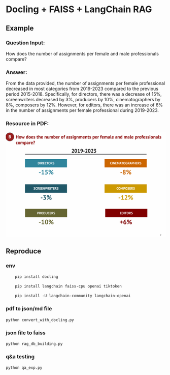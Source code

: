 # Docling + FAISS + LangChain RAG

## Example
### Question Input:
How does the number of assignments per female and male professionals compare?
### Answer:
From the data provided, the number of assignments per female professional decreased in most categories from 2019-2023 compared to the previous period 2015-2018. Specifically, for directors, there was a decrease of 15%, screenwriters decreased by 3%, producers by 10%, cinematographers by 8%, composers by 12%. However, for editors, there was an increase of 6% in the number of assignments per female professional during 2019-2023.
### Resource in PDF:
![exp](pic/exp.png)

## Reproduce
### env
```
    pip install docling
```
```
    pip install langchain faiss-cpu openai tiktoken
```
```
    pip install -U langchain-community langchain-openai 
```
### pdf to json/md file

```
python convert_with_docling.py
```
### json file to faiss

```
python rag_db_building.py
```

### q&a testing

```
python qa_exp.py
```
